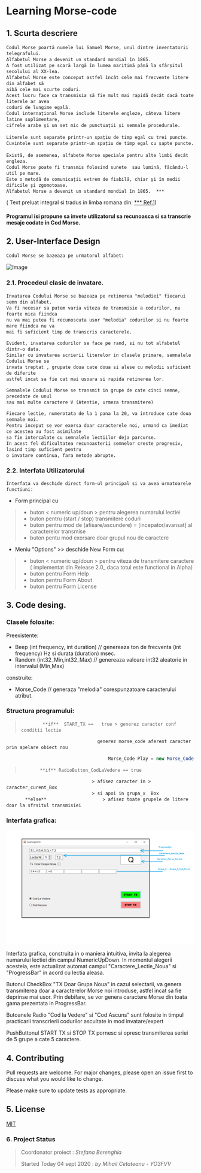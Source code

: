 #   Learning Morse-code
                    

## 1. Scurta descriere

    Codul Morse poartă numele lui Samuel Morse, unul dintre inventatorii telegrafului.
    Alfabetul Morse a devenit un standard mondial în 1865.
    A fost utilizat pe scară largă în lumea maritimă până la sfârșitul secolului al XX-lea.
    Alfabetul Morse este conceput astfel încât cele mai frecvente litere din alfabet să 
    aibă cele mai scurte coduri.
    Acest lucru face ca transmisia să fie mult mai rapidă decât dacă toate literele ar avea 
    coduri de lungime egală.
    Codul internațional Morse include literele engleze, câteva litere latine suplimentare, 
    cifrele arabe și un set mic de punctuații și semnale procedurale.

    Literele sunt separate printr-un spațiu de timp egal cu trei puncte.
    Cuvintele sunt separate printr-un spațiu de timp egal cu șapte puncte.
    
    Există, de asemenea, alfabete Morse speciale pentru alte limbi decât engleza.
    Codul Morse poate fi transmis folosind sunete  sau lumină, făcându-l util pe mare.
    Este o metodă de comunicații extrem de fiabilă, chiar și în medii dificile și zgomotoase. 
    Alfabetul Morse a devenit un standard mondial în 1865.  ***
    
   
  ( Text preluat integral si tradus in limba romana din: [***  Ref.1](https://www.boxentriq.com/code-breaking/morse-code/))
    
   #### Programul isi propune sa invete utilizatorul sa recunoasca si sa transcrie mesaje codate in Cod Morse.

>
>
>
>


## 2. User-Interface Design


```bash
Codul Morse se bazeaza pe urmatorul alfabet:
```
![Image](https://www.boxentriq.com/img/morse-code/morse-code-overview.png)

### 2.1. Procedeul clasic de invatare.
```
Invatarea Codului Morse se bazeaza pe retinerea "melodiei" fiecarui semn din alfabet. 
Va fi necesar sa putem varia viteza de transmisie a codurilor, nu foarte mica fiindca 
nu va mai putea fi recunoscuta usor "melodia" codurilor si nu foarte mare fiindca nu va 
mai fi suficient timp de transcris caracterele.
```
```
Evident, invatarea codurilor se face pe rand, si nu tot alfabetul dintr-o data.
Similar cu invatarea scrierii literelor in clasele primare, semnalele Codului Morse se 
invata treptat , grupate doua cate doua si alese cu melodii suficient de diferite 
astfel incat sa fie cat mai usoara si rapida retinerea lor.
```
```
Semnalele Codului Morse se transmit in grupe de cate cinci semne, precedate de unul 
sau mai multe caractere V (Atentie, urmeza transmitere)

```
```
Fiecare lectie, numerotata de la 1 pana la 20, va introduce cate doua semnale noi. 
Pentru inceput se vor exersa doar caracterele noi, urmand ca imediat ce acestea au fost asimilate 
sa fie intercalate cu semnalele lectiilor deja parcurse.
In acest fel dificultatea recunoasterii semnelor creste progresiv, lasind timp suficient pentru 
o invatare continua, fara metode abrupte. 

```



### 2.2. Interfata Utilizatorului
```
Interfata va deschide direct form-ul principal si va avea urmatoarele functiuni:
```
- Form principal cu

>- buton  < numeric up/doun >  pentru alegerea numarului lectiei
>- buton  <radio>              pentru (start / stop)  transmitere coduri
>- buton  <radio>              pentru mod de (afisare/ascundere) = [incepator/avansat] al caracterelor transmise 
>- buton  <radio>              pentu mod exersare doar grupul nou de caractere  

- Meniu "Options"  >> deschide New Form cu:

>- buton  < numeric up/doun >  pentru viteza de transmitere caractere ( implementat din Release 2.0_ daca totul este functional in  Alpha)
>- buton pentru  Form Help
>- buton pentru  Form About
>- buton pentru  Form License


## 3. Code desing.

### Clasele folosite:
  Preexistente:

- Beep (int frequency, int duration)     // genereaza ton de frecventa (int frequency) Hz si durata (duration) msec.
- Random (int32_Min,int32_Max)           // genereaza valoare int32 aleatorie in intervalul (Min,Max)

 construite:

- Morse_Code                            // generaza "melodia" corespunzatoare caracterului atribut.

### Structura programului:
          




             
>             **if**  START_TX ==   true > generez caracter conf conditii lectie
                                      generez morse_code aferent caracter prin apelare obiect nou
 ``` c#                                    
                                       Morse_Code Play = new Morse_Code(CaracterRandomRezultat);
 ```
>            **if** RadioButton_CodLaVedere == true 
                                    > afisez caracter in > caracter_curent_Box 
                                    > si apoi in grupa_x  Box
           **else**                     > afisez toate grupele de litere doar la sfrsitul transmisiei

### Interfata grafica:
![](LearningForm.png)

Interfata grafica, construita in o maniera intuitiva, invita la alegerea numarului lectiei din campul NumericUpDown.
In momentul alegerii acesteia, este actualizat automat campul "Caractere_Lectie_Noua" si "ProgressBar" in acord cu 
lectia aleasa.

Butonul CheckBox "TX Doar Grupa Noua" in cazul selectarii, va genera transmiterea doar a caracterelor Morse noi introduse,
astfel incat sa fie deprinse mai usor. Prin debifare, se vor genera caractere Morse din toata gama prezentata in ProgressBar.

Butoanele Radio "Cod la Vedere" si "Cod Ascuns" sunt folosite in timpul practicarii transcrierii codurilor ascultate
in mod invatare/expert

PushButtonul START TX si STOP TX pornesc si opresc transmiterea seriei de 5 grupe a cate 5 caractere.

## 4. Contributing
Pull requests are welcome. For major changes, please open an issue first to discuss what you would like to change.

Please make sure to update tests as appropriate.

## 5. License
[MIT](https://choosealicense.com/licenses/mit/)

### 6. Project Status
>  Coordonator proiect : *Stefana Berenghia*
>
>  Started   Today 04 sept 2020   :      *by Mihail Cetateanu - YO3FVV*

